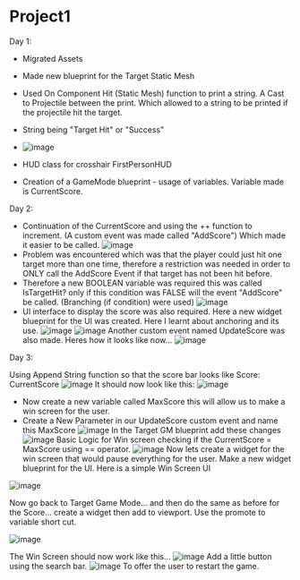 # Project1

Day 1:

- Migrated Assets
- Made new blueprint for the Target Static Mesh
- Used On Component Hit (Static Mesh) function to print a string. A Cast to Projectile between the print. Which allowed to a string
  to be printed if the projectile hit the target.
- String being "Target Hit" or "Success"
- 
  ![image](https://github.com/user-attachments/assets/3dd756e6-8214-416f-ae98-125d2d33d0e6)
  
- HUD class for crosshair FirstPersonHUD
- Creation of a GameMode blueprint - usage of variables. Variable made is CurrentScore.

Day 2:

- Continuation of the CurrentScore and using the ++ function to increment. (A custom event was made called "AddScore") Which made it
easier to be called.
![image](https://github.com/user-attachments/assets/88a9c608-781d-4c4b-83bf-8a161c4fa234)
- Problem was encountered which was that the player could just hit one target more than one time, therefore a restriction
was needed in order to ONLY call the AddScore Event if that target has not been hit before.
- Therefore a new BOOLEAN variable was required this was called IsTargetHit? only if this condition was FALSE
will the event "AddScore" be called. (Branching (if condition) were used)
![image](https://github.com/user-attachments/assets/531450ba-e21e-4f82-87f8-9eb302b4c7df)
- UI interface to display the score was also required. Here a new widget blueprint for the UI was created.
Here I learnt about anchoring and its use.
![image](https://github.com/user-attachments/assets/e535913b-1649-43d9-97fd-f3c53a412539)
![image](https://github.com/user-attachments/assets/41e600a5-53a1-426d-9fa6-5f8c8e3bf9fb)
Another custom event named UpdateScore was also made.
Heres how it looks like now...
![image](https://github.com/user-attachments/assets/8bb67876-f12c-48bf-ab18-55d51fe59d4f)


Day 3:

Using Append String function so that the score bar looks like Score: CurrentScore
![image](https://github.com/user-attachments/assets/1e7a4c05-1410-4421-a45d-65b3d20f2802)
It should now look like this:
![image](https://github.com/user-attachments/assets/32c23829-db27-436d-97c0-7cc41bcf6709)
- Now create a new variable called MaxScore this will allow us to make a win screen for the user.
- Create a New Parameter in our UpdateScore custom event and name this MaxScore
  ![image](https://github.com/user-attachments/assets/47b180f9-8ac3-42a6-91e2-17494444846f)
  In the Target GM blueprint add these changes
  ![image](https://github.com/user-attachments/assets/f58e3aa7-2914-41bc-9d01-702a573f701a)
Basic Logic for Win screen checking if the CurrentScore = MaxScore using == operator.
![image](https://github.com/user-attachments/assets/a222494d-2ae6-4494-821f-e991fa043987)
Now lets create a widget for the win screen that would pause everything for the user.
Make a new widget blueprint for the UI.
Here is a simple Win Screen UI

![image](https://github.com/user-attachments/assets/3bb65e12-c4cc-48a5-bbde-754bf2ec5277)

Now go back to Target Game Mode... and then do the same as before for the Score... create a widget then add to 
viewport. Use the promote to variable short cut.

![image](https://github.com/user-attachments/assets/ad1d68d6-6b22-4773-a5cd-f589eac4e816)

The Win Screen should now work like this...
![image](https://github.com/user-attachments/assets/3071a71c-3068-457c-9790-d95603c8a9a5)
Add a little button using the search bar.
![image](https://github.com/user-attachments/assets/e4a00c79-d136-468c-813c-25079a08ae88)
To offer the user to restart the game.












